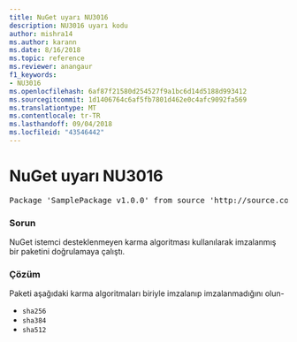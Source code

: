```yaml
---
title: NuGet uyarı NU3016
description: NU3016 uyarı kodu
author: mishra14
ms.author: karann
ms.date: 8/16/2018
ms.topic: reference
ms.reviewer: anangaur
f1_keywords:
- NU3016
ms.openlocfilehash: 6af87f21580d254527f9a1bc6d14d5188d993412
ms.sourcegitcommit: 1d1406764c6af5fb7801d462e0c4afc9092fa569
ms.translationtype: MT
ms.contentlocale: tr-TR
ms.lasthandoff: 09/04/2018
ms.locfileid: "43546442"
---
```

# <a name="nuget-warning-nu3016"></a>NuGet uyarı NU3016

<pre>Package 'SamplePackage v1.0.0' from source 'http://source.com/index.json': The package hash uses an unsupported hash algorithm.</pre>

### <a name="issue"></a>Sorun

NuGet istemci desteklenmeyen karma algoritması kullanılarak imzalanmış bir paketini doğrulamaya çalıştı.


### <a name="solution"></a>Çözüm

Paketi aşağıdaki karma algoritmaları biriyle imzalanıp imzalanmadığını olun- 
* `sha256`
* `sha384`
* `sha512`


